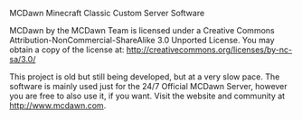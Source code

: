 MCDawn Minecraft Classic Custom Server Software

MCDawn by the MCDawn Team is licensed under a Creative Commons Attribution-NonCommercial-ShareAlike 3.0 Unported License.
You may obtain a copy of the license at: http://creativecommons.org/licenses/by-nc-sa/3.0/

This project is old but still being developed, but at a very slow pace.
The software is mainly used just for the 24/7 Official MCDawn Server, however you are free to also use it, if you want.
Visit the website and community at http://www.mcdawn.com.